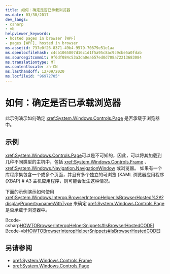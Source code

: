 ```yaml
---
title: 如何：确定是否已承载浏览器
ms.date: 03/30/2017
dev_langs:
- csharp
- vb
helpviewer_keywords:
- hosted pages in browser [WPF]
- pages [WPF], hosted in browser
ms.assetid: 737e0f26-8371-49b4-9579-70879e51e1aa
ms.openlocfilehash: c4cb1065807d16c1d1f5a95c8ac9c9cbe5a0fdab
ms.sourcegitcommit: 9f6df084c53a3da0ea657ed0d708a72213683084
ms.translationtype: MT
ms.contentlocale: zh-CN
ms.lasthandoff: 12/09/2020
ms.locfileid: "96972705"
---
```

# <a name="how-to-determine-if-a-page-is-browser-hosted"></a>如何：确定是否已承载浏览器
此示例演示如何确定 <xref:System.Windows.Controls.Page> 是否承载于浏览器中。  
  
## <a name="example"></a>示例  
 <xref:System.Windows.Controls.Page>可以是不可知的，因此，可以将其加载到几种不同类型的主机中，包括 <xref:System.Windows.Controls.Frame> 、 <xref:System.Windows.Navigation.NavigationWindow> 或浏览器。 如果有一个库程序集包含一个或多个页面，并且有多个独立的可浏览 (XAML 浏览器应用程序 (XBAP) # A3 主机应用程序，则可能会发生这种情况。  
  
 下面的示例演示如何使用 <xref:System.Windows.Interop.BrowserInteropHelper.IsBrowserHosted%2A?displayProperty=nameWithType> 来确定 <xref:System.Windows.Controls.Page> 是否承载于浏览器中。  
  
 [!code-csharp[HOWTOBrowserInteropHelperSnippets#IsBrowserHostedCODE](~/samples/snippets/csharp/VS_Snippets_Wpf/HOWTOBrowserInteropHelperSnippets/CSharp/Page1.xaml.cs#isbrowserhostedcode)]
 [!code-vb[HOWTOBrowserInteropHelperSnippets#IsBrowserHostedCODE](~/samples/snippets/visualbasic/VS_Snippets_Wpf/HOWTOBrowserInteropHelperSnippets/visualbasic/page1.xaml.vb#isbrowserhostedcode)]  
  
## <a name="see-also"></a>另请参阅

- <xref:System.Windows.Controls.Frame>
- <xref:System.Windows.Controls.Page>
